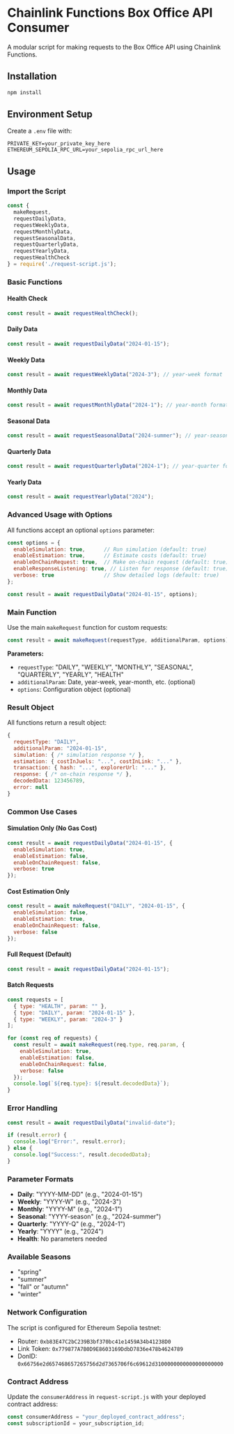 # Chainlink Functions Box Office API Consumer

A modular script for making requests to the Box Office API using Chainlink Functions.

## Installation

```bash
npm install
```

## Environment Setup

Create a `.env` file with:

```env
PRIVATE_KEY=your_private_key_here
ETHEREUM_SEPOLIA_RPC_URL=your_sepolia_rpc_url_here
```

## Usage

### Import the Script

```javascript
const {
  makeRequest,
  requestDailyData,
  requestWeeklyData,
  requestMonthlyData,
  requestSeasonalData,
  requestQuarterlyData,
  requestYearlyData,
  requestHealthCheck
} = require('./request-script.js');
```

### Basic Functions

#### Health Check
```javascript
const result = await requestHealthCheck();
```

#### Daily Data
```javascript
const result = await requestDailyData("2024-01-15");
```

#### Weekly Data
```javascript
const result = await requestWeeklyData("2024-3"); // year-week format
```

#### Monthly Data
```javascript
const result = await requestMonthlyData("2024-1"); // year-month format
```

#### Seasonal Data
```javascript
const result = await requestSeasonalData("2024-summer"); // year-season format
```

#### Quarterly Data
```javascript
const result = await requestQuarterlyData("2024-1"); // year-quarter format
```

#### Yearly Data
```javascript
const result = await requestYearlyData("2024");
```

### Advanced Usage with Options

All functions accept an optional `options` parameter:

```javascript
const options = {
  enableSimulation: true,      // Run simulation (default: true)
  enableEstimation: true,      // Estimate costs (default: true)
  enableOnChainRequest: true,  // Make on-chain request (default: true)
  enableResponseListening: true, // Listen for response (default: true)
  verbose: true                // Show detailed logs (default: true)
};

const result = await requestDailyData("2024-01-15", options);
```

### Main Function

Use the main `makeRequest` function for custom requests:

```javascript
const result = await makeRequest(requestType, additionalParam, options);
```

**Parameters:**
- `requestType`: "DAILY", "WEEKLY", "MONTHLY", "SEASONAL", "QUARTERLY", "YEARLY", "HEALTH"
- `additionalParam`: Date, year-week, year-month, etc. (optional)
- `options`: Configuration object (optional)

### Result Object

All functions return a result object:

```javascript
{
  requestType: "DAILY",
  additionalParam: "2024-01-15",
  simulation: { /* simulation response */ },
  estimation: { costInJuels: "...", costInLink: "..." },
  transaction: { hash: "...", explorerUrl: "..." },
  response: { /* on-chain response */ },
  decodedData: 123456789,
  error: null
}
```

### Common Use Cases

#### Simulation Only (No Gas Cost)
```javascript
const result = await requestDailyData("2024-01-15", {
  enableSimulation: true,
  enableEstimation: false,
  enableOnChainRequest: false,
  verbose: true
});
```

#### Cost Estimation Only
```javascript
const result = await makeRequest("DAILY", "2024-01-15", {
  enableSimulation: false,
  enableEstimation: true,
  enableOnChainRequest: false,
  verbose: false
});
```

#### Full Request (Default)
```javascript
const result = await requestDailyData("2024-01-15");
```

#### Batch Requests
```javascript
const requests = [
  { type: "HEALTH", param: "" },
  { type: "DAILY", param: "2024-01-15" },
  { type: "WEEKLY", param: "2024-3" }
];

for (const req of requests) {
  const result = await makeRequest(req.type, req.param, {
    enableSimulation: true,
    enableEstimation: false,
    enableOnChainRequest: false,
    verbose: false
  });
  console.log(`${req.type}: ${result.decodedData}`);
}
```

### Error Handling

```javascript
const result = await requestDailyData("invalid-date");

if (result.error) {
  console.log("Error:", result.error);
} else {
  console.log("Success:", result.decodedData);
}
```

### Parameter Formats

- **Daily**: "YYYY-MM-DD" (e.g., "2024-01-15")
- **Weekly**: "YYYY-W" (e.g., "2024-3")
- **Monthly**: "YYYY-M" (e.g., "2024-1")
- **Seasonal**: "YYYY-season" (e.g., "2024-summer")
- **Quarterly**: "YYYY-Q" (e.g., "2024-1")
- **Yearly**: "YYYY" (e.g., "2024")
- **Health**: No parameters needed

### Available Seasons

- "spring"
- "summer"
- "fall" or "autumn"
- "winter"

### Network Configuration

The script is configured for Ethereum Sepolia testnet:
- Router: `0xb83E47C2bC239B3bf370bc41e1459A34b41238D0`
- Link Token: `0x779877A7B0D9E8603169DdbD7836e478b4624789`
- DonID: `0x66756e2d657468657265756d2d7365706f6c69612d3100000000000000000000`

### Contract Address

Update the `consumerAddress` in `request-script.js` with your deployed contract address:

```javascript
const consumerAddress = "your_deployed_contract_address";
const subscriptionId = your_subscription_id;
``` 